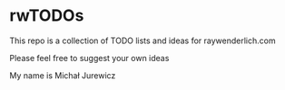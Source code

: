 # rwTODOs

This repo is a collection of TODO lists and ideas for raywenderlich.com

Please feel free to suggest your own ideas

My name is Michał Jurewicz